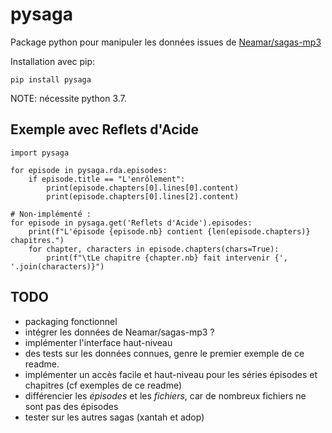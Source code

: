 # pysaga
Package python pour manipuler les données issues de [Neamar/sagas-mp3](https://github.com/Neamar/sagas-mp3)

Installation avec pip:

    pip install pysaga

NOTE: nécessite python 3.7.


## Exemple avec Reflets d'Acide

    import pysaga

    for episode in pysaga.rda.episodes:
        if episode.title == "L'enrôlement":
            print(episode.chapters[0].lines[0].content)
            print(episode.chapters[0].lines[2].content)

    # Non-implémenté :
    for episode in pysaga.get('Reflets d'Acide').episodes:
        print(f"L'épisode {episode.nb} contient {len(episode.chapters)} chapitres.")
        for chapter, characters in episode.chapters(chars=True):
            print(f"\tLe chapitre {chapter.nb} fait intervenir {', '.join(characters)}")



## TODO
- packaging fonctionnel
- intégrer les données de Neamar/sagas-mp3 ?
- implémenter l'interface haut-niveau
- des tests sur les données connues, genre le premier exemple de ce readme.
- implémenter un accès facile et haut-niveau pour les séries épisodes et chapitres (cf exemples de ce readme)
- différencier les *épisodes* et les *fichiers*, car de nombreux fichiers ne sont pas des épisodes
- tester sur les autres sagas (xantah et adop)
